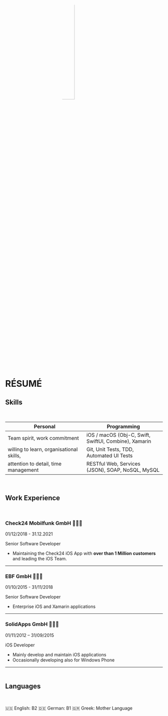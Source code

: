 <img src="https://www.dropbox.com/s/o3wjmn1d0v7gr7w/Profilfoto.jpeg?raw=1" alt="Giannis Giannopoulos" title="Giannis Giannopoulos" class="profileImage" /> 
<br/><br/>

# RÉSUMÉ

<style>
.profileImage {
  display: block;
  margin-left: auto;
  margin-right: auto;
  width: 30%;
  border-radius: 50%;
}
</style>

## Skills 
<br/>

<style>
table th:first-of-type {
    width: 50%;
}
table th:nth-of-type(2) {
    width: 50%;
}
</style>

| **Personal** |  **Programming** |
| ----------- | ----------- |
| Team spirit, work commitment | iOS / macOS (Obj-C, Swift, SwiftUI, Combine), Xamarin  |
| willing to learn, organisational skills, | Git, Unit Tests, TDD, Automated UI Tests |
| attention to detail, time management | RESTful Web, Services (JSON), SOAP, NoSQL, MySQL |
<br/>

## Work Experience
<br/>

### Check24 Mobilfunk GmbH 👨🏻‍💻
01/12/2018 - 31.12.2021
<br/>

Senior Software Developer 
<br/>

- Maintaining the Check24 iOS App with **over than 1 Million customers** and leading the iOS Team. 

---
### EBF GmbH 👨🏻‍💻
01/10/2015 - 31/11/2018 
<br/>

Senior Software Developer 
<br/>

- Enterprise iOS and Xamarin applications

---
### SolidApps GmbH 👨🏻‍💻
01/11/2012 – 31/09/2015
<br/>

iOS Developer
<br/>

- Mainly develop and maintain iOS applications 
- Occasionally developing also for Windows Phone

---
<div style="height:5px;"><br></div>

## Languages
<br/>

🇺🇸 English: B2
🇩🇪 German: B1
🇬🇷 Greek: Mother Language
